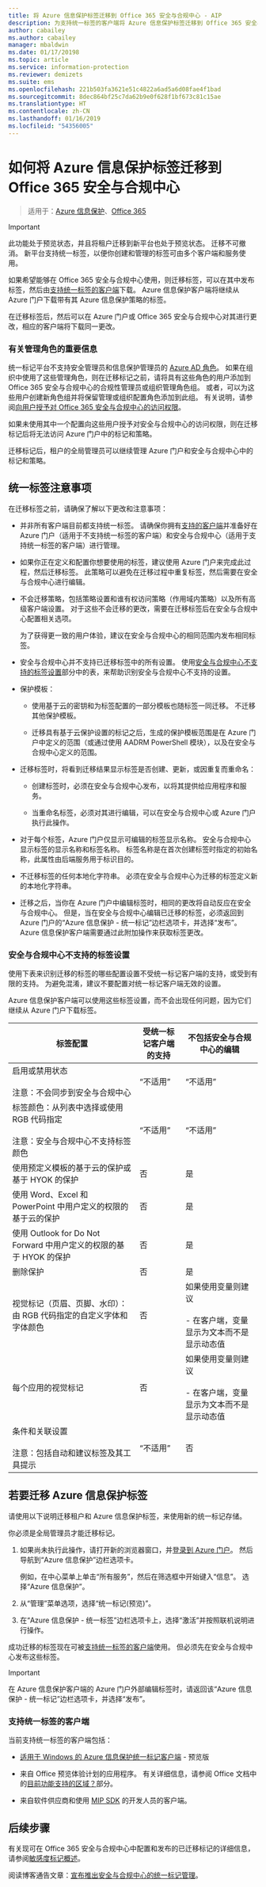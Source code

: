 ```yaml
---
title: 将 Azure 信息保护标签迁移到 Office 365 安全与合规中心 - AIP
description: 为支持统一标签的客户端将 Azure 信息保护标签迁移到 Office 365 安全与合规中心。
author: cabailey
ms.author: cabailey
manager: mbaldwin
ms.date: 01/17/20198
ms.topic: article
ms.service: information-protection
ms.reviewer: demizets
ms.suite: ems
ms.openlocfilehash: 221b503fa3621e51c4822a6ad5a6d08fae4f1bad
ms.sourcegitcommit: 8dec864bf25c7da62b9e0f628f1bf673c81c15ae
ms.translationtype: HT
ms.contentlocale: zh-CN
ms.lasthandoff: 01/16/2019
ms.locfileid: "54356005"
---
```

# <a name="how-to-migrate-azure-information-protection-labels-to-the-office-365-security--compliance-center"></a>如何将 Azure 信息保护标签迁移到 Office 365 安全与合规中心

>适用于：[Azure 信息保护](https://azure.microsoft.com/pricing/details/information-protection)、[Office 365](https://download.microsoft.com/download/E/C/F/ECF42E71-4EC0-48FF-AA00-577AC14D5B5C/Azure_Information_Protection_licensing_datasheet_EN-US.pdf)

> [!IMPORTANT]
> 此功能处于预览状态，并且将租户迁移到新平台也处于预览状态。 迁移不可撤消。 新平台支持统一标签，以便你创建和管理的标签可由多个客户端和服务使用。

如果希望能够在 Office 365 安全与合规中心使用，则迁移标签，可以在其中发布标签，然后由[支持统一标签的客户端](#clients-that-support-unified-labeling)下载。 Azure 信息保护客户端将继续从 Azure 门户下载带有其 Azure 信息保护策略的标签。 

在迁移标签后，然后可以在 Azure 门户或 Office 365 安全与合规中心对其进行更改，相应的客户端将下载同一更改。

### <a name="important-information-about-administrative-roles"></a>有关管理角色的重要信息

统一标记平台不支持安全管理员和信息保护管理员的 [Azure AD 角色](/azure/active-directory/active-directory-assign-admin-roles-azure-portal)。 如果在组织中使用了这些管理角色，则在迁移标记之前，请将具有这些角色的用户添加到 Office 365 安全与合规中心的合规性管理员或组织管理角色组。 或者，可以为这些用户创建新角色组并将保留管理或组织配置角色添加到此组。 有关说明，请参阅[向用户授予对 Office 365 安全与合规中心的访问权限](https://docs.microsoft.com/office365/securitycompliance/grant-access-to-the-security-and-compliance-center)。

如果未使用其中一个配置向这些用户授予对安全与合规中心的访问权限，则在迁移标记后将无法访问 Azure 门户中的标记和策略。

迁移标记后，租户的全局管理员可以继续管理 Azure 门户和安全与合规中心中的标记和策略。


## <a name="considerations-for-unified-labels"></a>统一标签注意事项

在迁移标签之前，请确保了解以下更改和注意事项：

- 并非所有客户端目前都支持统一标签。 请确保你拥有[支持的客户端](#clients-that-support-unified-labeling)并准备好在 Azure 门户（适用于不支持统一标签的客户端）和安全与合规中心（适用于支持统一标签的客户端）进行管理。

- 如果你正在定义和配置你想要使用的标签，建议使用 Azure 门户来完成此过程，然后迁移标签。 此策略可以避免在迁移过程中重复标签，然后需要在安全与合规中心进行编辑。

- 不会迁移策略，包括策略设置和谁有权访问策略（作用域内策略）以及所有高级客户端设置。 对于这些不会迁移的更改，需要在迁移标签后在安全与合规中心配置相关选项。
    
    为了获得更一致的用户体验，建议在安全与合规中心的相同范围内发布相同标签。

- 安全与合规中心并不支持已迁移标签中的所有设置。 使用[安全与合规中心不支持的标签设置](#label-settings-that-are-not-supported-in-the-security--compliance-center)部分中的表，来帮助识别安全与合规中心不支持的设置。

- 保护模板：
    
    - 使用基于云的密钥和为标签配置的一部分模板也随标签一同迁移。 不迁移其他保护模板。 
    
    - 迁移具有基于云保护设置的标记之后，生成的保护模板范围是在 Azure 门户中定义的范围（或通过使用 AADRM PowerShell 模块），以及在安全与合规中心定义的范围。 

- 迁移标签时，将看到迁移结果显示标签是否创建、更新，或因重复而重命名：

    - 创建标签时，必须在安全与合规中心发布，以将其提供给应用程序和服务。
    
    - 当重命名标签，必须对其进行编辑，可以在安全与合规中心或 Azure 门户执行此操作。 

- 对于每个标签，Azure 门户仅显示可编辑的标签显示名称。 安全与合规中心显示标签的显示名称和标签名称。 标签名称是在首次创建标签时指定的初始名称，此属性由后端服务用于标识目的。

- 不迁移标签的任何本地化字符串。 必须在安全与合规中心为迁移的标签定义新的本地化字符串。

- 迁移之后，当你在 Azure 门户中编辑标签时，相同的更改将自动反应在安全与合规中心。 但是，当在安全与合规中心编辑已迁移的标签，必须返回到 Azure 门户的“Azure 信息保护 - 统一标记”边栏选项卡，并选择“发布”。 Azure 信息保护客户端需要通过此附加操作来获取标签更改。

### <a name="label-settings-that-are-not-supported-in-the-security--compliance-center"></a>安全与合规中心不支持的标签设置

使用下表来识别迁移的标签的哪些配置设置不受统一标记客户端的支持，或受到有限的支持。 为避免混淆，建议不要配置对统一标记客户端无效的设置。

Azure 信息保护客户端可以使用这些标签设置，而不会出现任何问题，因为它们继续从 Azure 门户下载标签。

|标签配置|受统一标记客户端的支持|不包括安全与合规中心的编辑|
|-------------------|---------------------------------------------|-------------------------|
|启用或禁用状态<br /><br />注意：不会同步到安全与合规中心 |“不适用”|“不适用”|
|标签颜色：从列表中选择或使用 RGB 代码指定<br /><br />注意：安全与合规中心不支持标签颜色 |“不适用”|“不适用”|
|使用预定义模板的基于云的保护或基于 HYOK 的保护 |否|是|
|使用 Word、Excel 和 PowerPoint 中用户定义的权限的基于云的保护 |否|是|
|使用 Outlook for Do Not Forward 中用户定义的权限的基于 HYOK 的保护 |否|是|
|删除保护 |否|是|
|视觉标记（页眉、页脚、水印）：由 RGB 代码指定的自定义字体和字体颜色|否|如果使用变量则建议<br /><br />- 在客户端，变量显示为文本而不是显示动态值|
|每个应用的视觉标记|否|如果使用变量则建议<br /><br />- 在客户端，变量显示为文本而不是显示动态值|
|条件和关联设置 <br /><br />注意：包括自动和建议标签及其工具提示|“不适用”|否|


## <a name="to-migrate-azure-information-protection-labels"></a>若要迁移 Azure 信息保护标签

请使用以下说明迁移租户和 Azure 信息保护标签，来使用新的统一标记存储。

你必须是全局管理员才能迁移标记。

1. 如果尚未执行此操作，请打开新的浏览器窗口，并[登录到 Azure 门户](configure-policy.md#signing-in-to-the-azure-portal)。 然后导航到“Azure 信息保护”边栏选项卡。
    
    例如，在中心菜单上单击“所有服务”，然后在筛选框中开始键入“信息”。 选择“Azure 信息保护”。

2. 从“管理”菜单选项，选择“统一标记(预览)”。

3. 在“Azure 信息保护 - 统一标签”边栏选项卡上，选择“激活”并按照联机说明进行操作。

成功迁移的标签现在可被[支持统一标签的客户端](#clients-that-support-unified-labeling)使用。 但必须先在安全与合规中心发布这些标签。

> [!IMPORTANT]
> 在 Azure 信息保护客户端的 Azure 门户外部编辑标签时，请返回该“Azure 信息保护 - 统一标记”边栏选项卡，并选择“发布”。

### <a name="clients-that-support-unified-labeling"></a>支持统一标签的客户端

当前支持统一标签的客户端包括：

- [适用于 Windows 的 Azure 信息保护统一标记客户端](./rms-client/unifiedlabelingclient-version-release-history.md) - 预览版

- 来自 Office 预览体验计划的应用程序。 有关详细信息，请参阅 Office 文档中的[目前功能支持的区域？](https://support.office.com/article/2f96e7cd-d5a4-403b-8bd7-4cc636bae0f9?ad=US#bkmk_whereavailable)部分。
    
- 来自软件供应商和使用 [MIP SDK](https://docs.microsoft.com/azure/information-protection/develop/mip/mip-sdk-reference) 的开发人员的客户端。


## <a name="next-steps"></a>后续步骤

有关现可在 Office 365 安全与合规中心中配置和发布的已迁移标记的详细信息，请参阅[敏感度标记概述](/Office365/SecurityCompliance/sensitivity-labels)。

阅读博客通告文章：[宣布推出安全与合规中心的统一标记管理](https://techcommunity.microsoft.com/t5/Security-Privacy-and-Compliance/Announcing-the-availability-of-unified-labeling-management-in/ba-p/262492)。